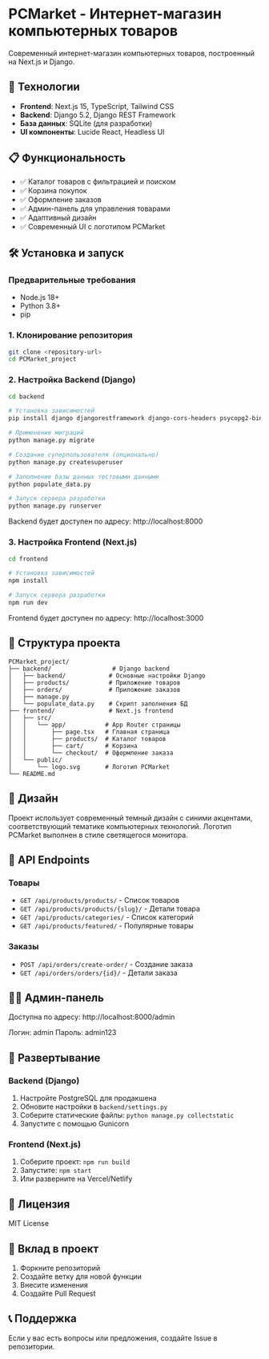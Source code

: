 # PCMarket - Интернет-магазин компьютерных товаров

Современный интернет-магазин компьютерных товаров, построенный на Next.js и Django.

## 🚀 Технологии

- **Frontend**: Next.js 15, TypeScript, Tailwind CSS
- **Backend**: Django 5.2, Django REST Framework
- **База данных**: SQLite (для разработки)
- **UI компоненты**: Lucide React, Headless UI

## 📋 Функциональность

- ✅ Каталог товаров с фильтрацией и поиском
- ✅ Корзина покупок
- ✅ Оформление заказов
- ✅ Админ-панель для управления товарами
- ✅ Адаптивный дизайн
- ✅ Современный UI с логотипом PCMarket

## 🛠 Установка и запуск

### Предварительные требования

- Node.js 18+ 
- Python 3.8+
- pip

### 1. Клонирование репозитория

```bash
git clone <repository-url>
cd PCMarket_project
```

### 2. Настройка Backend (Django)

```bash
cd backend

# Установка зависимостей
pip install django djangorestframework django-cors-headers psycopg2-binary pillow django-filter

# Применение миграций
python manage.py migrate

# Создание суперпользователя (опционально)
python manage.py createsuperuser

# Заполнение базы данных тестовыми данными
python populate_data.py

# Запуск сервера разработки
python manage.py runserver
```

Backend будет доступен по адресу: http://localhost:8000

### 3. Настройка Frontend (Next.js)

```bash
cd frontend

# Установка зависимостей
npm install

# Запуск сервера разработки
npm run dev
```

Frontend будет доступен по адресу: http://localhost:3000

## 📁 Структура проекта

```
PCMarket_project/
├── backend/                 # Django backend
│   ├── backend/            # Основные настройки Django
│   ├── products/           # Приложение товаров
│   ├── orders/             # Приложение заказов
│   ├── manage.py
│   └── populate_data.py    # Скрипт заполнения БД
├── frontend/               # Next.js frontend
│   ├── src/
│   │   └── app/           # App Router страницы
│   │       ├── page.tsx   # Главная страница
│   │       ├── products/  # Каталог товаров
│   │       ├── cart/      # Корзина
│   │       └── checkout/  # Оформление заказа
│   └── public/
│       └── logo.svg       # Логотип PCMarket
└── README.md
```

## 🎨 Дизайн

Проект использует современный темный дизайн с синими акцентами, соответствующий тематике компьютерных технологий. Логотип PCMarket выполнен в стиле светящегося монитора.

## 🔧 API Endpoints

### Товары
- `GET /api/products/products/` - Список товаров
- `GET /api/products/products/{slug}/` - Детали товара
- `GET /api/products/categories/` - Список категорий
- `GET /api/products/featured/` - Популярные товары

### Заказы
- `POST /api/orders/create-order/` - Создание заказа
- `GET /api/orders/orders/{id}/` - Детали заказа

## 👨‍💼 Админ-панель

Доступна по адресу: http://localhost:8000/admin

Логин: admin
Пароль: admin123

## 🚀 Развертывание

### Backend (Django)
1. Настройте PostgreSQL для продакшена
2. Обновите настройки в `backend/settings.py`
3. Соберите статические файлы: `python manage.py collectstatic`
4. Запустите с помощью Gunicorn

### Frontend (Next.js)
1. Соберите проект: `npm run build`
2. Запустите: `npm start`
3. Или разверните на Vercel/Netlify

## 📝 Лицензия

MIT License

## 🤝 Вклад в проект

1. Форкните репозиторий
2. Создайте ветку для новой функции
3. Внесите изменения
4. Создайте Pull Request

## 📞 Поддержка

Если у вас есть вопросы или предложения, создайте Issue в репозитории.